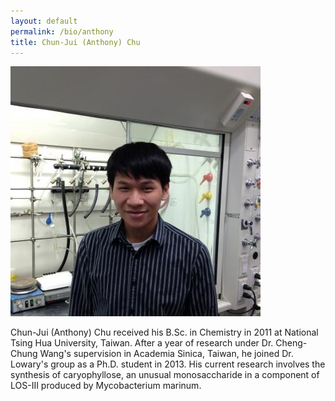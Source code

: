 ```yaml
---
layout: default
permalink: /bio/anthony
title: Chun-Jui (Anthony) Chu
---
```

<img src="/img/people/Anthony.jpg">

Chun-Jui (Anthony) Chu received his B.Sc. in Chemistry in 2011 at National Tsing Hua University, Taiwan. After a year of research under Dr. Cheng-Chung Wang's supervision in Academia Sinica, Taiwan, he joined Dr. Lowary's group as a Ph.D. student in 2013. His current research involves the synthesis of caryophyllose, an unusual monosaccharide in a component of LOS-III produced by Mycobacterium marinum.

